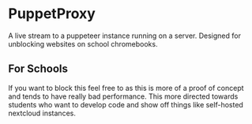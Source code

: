 # PuppetProxy

A live stream to a puppeteer instance running on a server. Designed for unblocking websites on school chromebooks.

## For Schools

If you want to block this feel free to as this is more of a proof of concept and tends to have really bad performance. This more directed towards students who want to develop code and show off things like self-hosted nextcloud instances.

